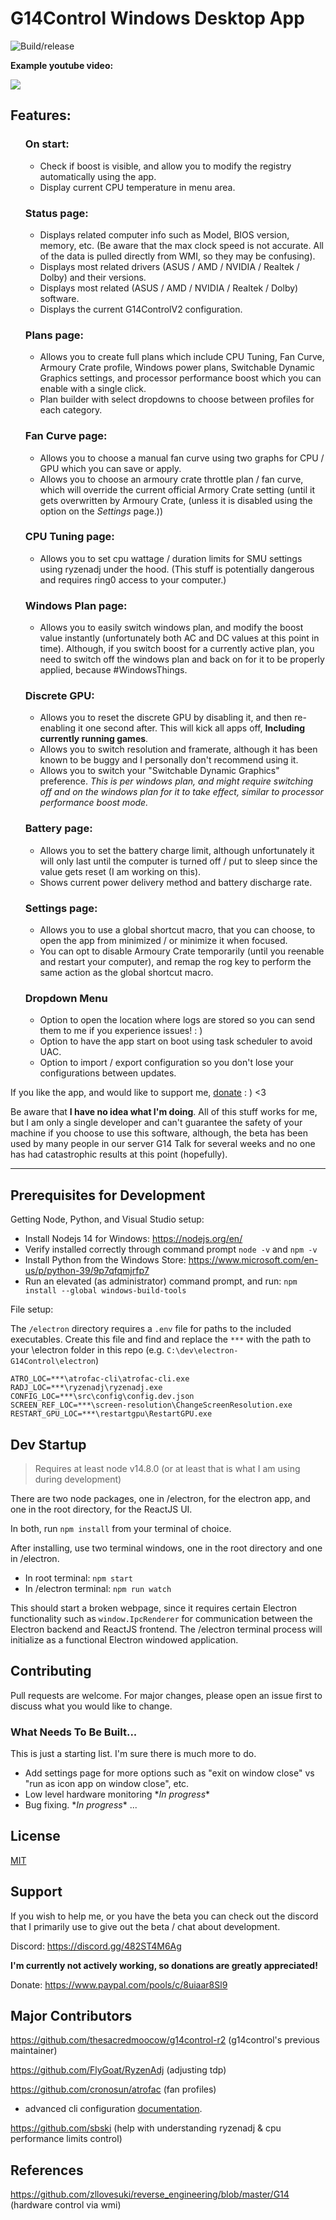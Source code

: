 <!-- @format -->

# G14Control Windows Desktop App

![Build/release](https://github.com/aredden/electron-G14Control/workflows/Build/release/badge.svg)

**Example youtube video:**

[![](https://img.youtube.com/vi/4RbYqslijug/0.jpg)](http://www.youtube.com/watch?v=4RbYqslijug 'Click to play on Youtube.com')

## Features:

<ul>

### On start:

- Check if boost is visible, and allow you to modify the registry automatically using the app.
- Display current CPU temperature in menu area.

### **Status page:**

- Displays related computer info such as Model, BIOS version, memory, etc. (Be aware that the max clock speed is not accurate. All of the data is pulled directly from WMI, so they may be confusing).
- Displays most related drivers (ASUS / AMD / NVIDIA / Realtek / Dolby) and their versions.
- Displays most related (ASUS / AMD / NVIDIA / Realtek / Dolby) software.
- Displays the current G14ControlV2 configuration.

### **Plans page:**

- Allows you to create full plans which include CPU Tuning, Fan Curve, Armoury Crate profile, Windows power plans, Switchable Dynamic Graphics settings, and processor performance boost which you can enable with a single click.
- Plan builder with select dropdowns to choose between profiles for each category.

### **Fan Curve page:**

- Allows you to choose a manual fan curve using two graphs for CPU / GPU which you can save or apply.
- Allows you to choose an armoury crate throttle plan / fan curve, which will override the current official Armory Crate setting (until it gets overwritten by Armoury Crate, (unless it is disabled using the option on the _Settings_ page.))

### **CPU Tuning page:**

- Allows you to set cpu wattage / duration limits for SMU settings using ryzenadj under the hood. (This stuff is potentially dangerous and requires ring0 access to your computer.)

### **Windows Plan page:**

- Allows you to easily switch windows plan, and modify the boost value instantly (unfortunately both AC and DC values at this point in time). Although, if you switch boost for a currently active plan, you need to switch off the windows plan and back on for it to be properly applied, because #WindowsThings.

### **Discrete GPU:**

- Allows you to reset the discrete GPU by disabling it, and then re-enabling it one second after. This will kick all apps off, **Including currently running games**.
- Allows you to switch resolution and framerate, although it has been known to be buggy and I personally don't recommend using it.
- Allows you to switch your "Switchable Dynamic Graphics" preference. _This is per windows plan, and might require switching off and on the windows plan for it to take effect, similar to processor performance boost mode._

### **Battery page:**

- Allows you to set the battery charge limit, although unfortunately it will only last until the computer is turned off / put to sleep since the value gets reset (I am working on this).
- Shows current power delivery method and battery discharge rate.

### **Settings page:**

- Allows you to use a global shortcut macro, that you can choose, to open the app from minimized / or minimize it when focused.
- You can opt to disable Armoury Crate temporarily (until you reenable and restart your computer), and remap the rog key to perform the same action as the global shortcut macro.

### **Dropdown Menu**

- Option to open the location where logs are stored so you can send them to me if you experience issues! : )
- Option to have the app start on boot using task scheduler to avoid UAC.
- Option to import / export configuration so you don't lose your configurations between updates.
</ul>

If you like the app, and would like to support me, [donate](https://www.paypal.com/pools/c/8uiaar8Sl9) : ) <3

Be aware that **I have no idea what I'm doing**. All of this stuff works for me, but I am only a single developer and can't guarantee the safety of your machine if you choose to use this software, although, the beta has been used by many people in our server G14 Talk for several weeks and no one has had catastrophic results at this point (hopefully).

---

## Prerequisites for Development

Getting Node, Python, and Visual Studio setup:

- Install Nodejs 14 for Windows: https://nodejs.org/en/
- Verify installed correctly through command prompt `node -v` and `npm -v`
- Install Python from the Windows Store: https://www.microsoft.com/en-us/p/python-39/9p7qfqmjrfp7
- Run an elevated (as administrator) command prompt, and run: `npm install --global windows-build-tools`

File setup:

The `/electron` directory requires a `.env` file for paths to the included executables. Create this file and find and replace the `***` with the path to your \electron folder in this repo (e.g. `C:\dev\electron-G14Control\electron`)

```
ATRO_LOC=***\atrofac-cli\atrofac-cli.exe
RADJ_LOC=***\ryzenadj\ryzenadj.exe
CONFIG_LOC=***\src\config\config.dev.json
SCREEN_REF_LOC=***\screen-resolution\ChangeScreenResolution.exe
RESTART_GPU_LOC=***\restartgpu\RestartGPU.exe
```

## Dev Startup

> Requires at least node v14.8.0 (or at least that is what I am using during development)

There are two node packages, one in /electron, for the electron app, and one in the root directory, for the ReactJS UI.

In both, run `npm install` from your terminal of choice.

After installing, use two terminal windows, one in the root directory and one in /electron.

- In root terminal: `npm start`
- In /electron terminal: `npm run watch`

This should start a broken webpage, since it requires certain Electron functionality such as `window.IpcRenderer` for communication between the Electron backend and ReactJS frontend. The /electron terminal process will initialize as a functional Electron windowed application.

## Contributing

Pull requests are welcome. For major changes, please open an issue first to discuss what you would like to change.

### What Needs To Be Built...

This is just a starting list. I'm sure there is much more to do.

- Add settings page for more options such as "exit on window close" vs "run as icon app on window close", etc.
- Low level hardware monitoring \*_In progress_\*
- Bug fixing. \*_In progress_\*
  ...

## License

[MIT](https://github.com/aredden/electron-G14Control/blob/main/LICENSE)

## Support

If you wish to help me, or you have the beta you can check out the discord that I primarily use to give out the beta / chat about development.

Discord: https://discord.gg/482ST4M6Ag

**I'm currently not actively working, so donations are greatly appreciated!**

Donate: https://www.paypal.com/pools/c/8uiaar8Sl9

## Major Contributors

https://github.com/thesacredmoocow/g14control-r2 (g14control's previous maintainer)

https://github.com/FlyGoat/RyzenAdj (adjusting tdp)

https://github.com/cronosun/atrofac (fan profiles)

- advanced cli configuration [documentation](https://github.com/cronosun/atrofac/blob/master/ADVANCED.md).

https://github.com/sbski (help with understanding ryzenadj & cpu performance limits control)

## References

https://github.com/zllovesuki/reverse_engineering/blob/master/G14 (hardware control via wmi)
